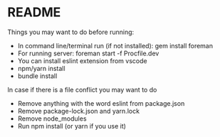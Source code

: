 # README

Things you may want to do before running:
* In command line/terminal run (if not installed): gem install foreman
* For running server: foreman start -f Procfile.dev
* You can install eslint extension from vscode
* npm/yarn install
* bundle install

In case if there is a file conflict you may want to do
* Remove anything with the word eslint from package.json
* Remove package-lock.json and yarn.lock
* Remove node_modules
* Run npm install (or yarn if you use it)
